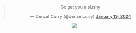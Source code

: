 <div align="center">
  <blockquote class="twitter-tweet"><p lang="en" dir="ltr">Go get you a slushy</p>&mdash; Denzel Curry (@denzelcurry) <a href="https://twitter.com/denzelcurry/status/1748193177386078239?ref_src=twsrc%5Etfw">January 19, 2024</a></blockquote> <script async src="https://platform.twitter.com/widgets.js" charset="utf-8"></script>
  
  <a href="/"><img src="https://github-readme-stats.vercel.app/api?username=setloth&count_private=true&show_icons=true&theme=dark&hide_border=true&include_all_commits=true">
</a>
</div>
